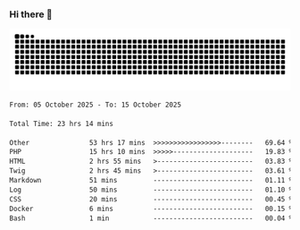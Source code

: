 ### Hi there 👋
<picture>
  <source media="(prefers-color-scheme: dark)" srcset="https://raw.githubusercontent.com/skyhhjmk/skyhhjmk/output/github-contribution-grid-snake-dark.svg">
  <source media="(prefers-color-scheme: light)" srcset="https://raw.githubusercontent.com/skyhhjmk/skyhhjmk/output/github-contribution-grid-snake.svg">
  <img alt="github contribution grid snake animation" src="https://raw.githubusercontent.com/skyhhjmk/skyhhjmk/output/github-contribution-grid-snake.svg">
</picture>

<!--START_SECTION:waka-->

```txt
From: 05 October 2025 - To: 15 October 2025

Total Time: 23 hrs 14 mins

Other               53 hrs 17 mins  >>>>>>>>>>>>>>>>>--------   69.64 %
PHP                 15 hrs 10 mins  >>>>>--------------------   19.83 %
HTML                2 hrs 55 mins   >------------------------   03.83 %
Twig                2 hrs 45 mins   >------------------------   03.61 %
Markdown            51 mins         -------------------------   01.11 %
Log                 50 mins         -------------------------   01.10 %
CSS                 20 mins         -------------------------   00.45 %
Docker              6 mins          -------------------------   00.15 %
Bash                1 min           -------------------------   00.04 %
```

<!--END_SECTION:waka-->
